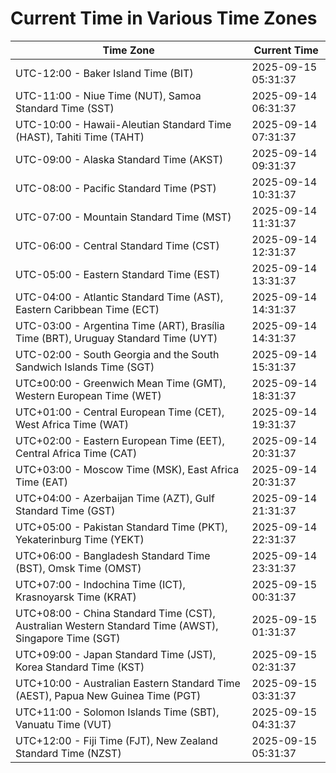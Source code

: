 # Current Time in Various Time Zones

| Time Zone | Current Time |
|-----------|--------------|
| UTC-12:00 - Baker Island Time (BIT) | 2025-09-15 05:31:37 |
| UTC-11:00 - Niue Time (NUT), Samoa Standard Time (SST) | 2025-09-14 06:31:37 |
| UTC-10:00 - Hawaii-Aleutian Standard Time (HAST), Tahiti Time (TAHT) | 2025-09-14 07:31:37 |
| UTC-09:00 - Alaska Standard Time (AKST) | 2025-09-14 09:31:37 |
| UTC-08:00 - Pacific Standard Time (PST) | 2025-09-14 10:31:37 |
| UTC-07:00 - Mountain Standard Time (MST) | 2025-09-14 11:31:37 |
| UTC-06:00 - Central Standard Time (CST) | 2025-09-14 12:31:37 |
| UTC-05:00 - Eastern Standard Time (EST) | 2025-09-14 13:31:37 |
| UTC-04:00 - Atlantic Standard Time (AST), Eastern Caribbean Time (ECT) | 2025-09-14 14:31:37 |
| UTC-03:00 - Argentina Time (ART), Brasília Time (BRT), Uruguay Standard Time (UYT) | 2025-09-14 14:31:37 |
| UTC-02:00 - South Georgia and the South Sandwich Islands Time (SGT) | 2025-09-14 15:31:37 |
| UTC±00:00 - Greenwich Mean Time (GMT), Western European Time (WET) | 2025-09-14 18:31:37 |
| UTC+01:00 - Central European Time (CET), West Africa Time (WAT) | 2025-09-14 19:31:37 |
| UTC+02:00 - Eastern European Time (EET), Central Africa Time (CAT) | 2025-09-14 20:31:37 |
| UTC+03:00 - Moscow Time (MSK), East Africa Time (EAT) | 2025-09-14 20:31:37 |
| UTC+04:00 - Azerbaijan Time (AZT), Gulf Standard Time (GST) | 2025-09-14 21:31:37 |
| UTC+05:00 - Pakistan Standard Time (PKT), Yekaterinburg Time (YEKT) | 2025-09-14 22:31:37 |
| UTC+06:00 - Bangladesh Standard Time (BST), Omsk Time (OMST) | 2025-09-14 23:31:37 |
| UTC+07:00 - Indochina Time (ICT), Krasnoyarsk Time (KRAT) | 2025-09-15 00:31:37 |
| UTC+08:00 - China Standard Time (CST), Australian Western Standard Time (AWST), Singapore Time (SGT) | 2025-09-15 01:31:37 |
| UTC+09:00 - Japan Standard Time (JST), Korea Standard Time (KST) | 2025-09-15 02:31:37 |
| UTC+10:00 - Australian Eastern Standard Time (AEST), Papua New Guinea Time (PGT) | 2025-09-15 03:31:37 |
| UTC+11:00 - Solomon Islands Time (SBT), Vanuatu Time (VUT) | 2025-09-15 04:31:37 |
| UTC+12:00 - Fiji Time (FJT), New Zealand Standard Time (NZST) | 2025-09-15 05:31:37 |
